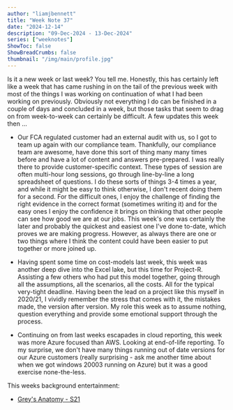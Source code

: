 ```yaml
---
author: "liamjbennett"
title: "Week Note 37"
date: "2024-12-14"
description: "09-Dec-2024 - 13-Dec-2024"
series: ["weeknotes"]
ShowToc: false
ShowBreadCrumbs: false
thumbnail: "/img/main/profile.jpg"
---
```


Is it a new week or last week? You tell me. Honestly, this has certainly left like a week that has came rushing in on the tail of the previous week with most of the things I was working on continuation of what I had been working on previously. Obviously not everything I do can be finished in a couple of days and concluded in a week, but those tasks that seem to drag on from week-to-week can certainly be difficult. A few updates this week then ...

* Our FCA regulated customer had an external audit with us, so I got to team up again with our compliance team. Thankfully, our compliance team are awesome, have done this sort of thing many many times before and have a lot of content and answers pre-prepared. I was really there to provide customer-specific context. These types of session are often multi-hour long sessions, go through line-by-line a long spreadsheet of questions. I do these sorts of things 3-4 times a year, and while it might be easy to think otherwise, I don't recent doing them for a second. For the difficult ones, I enjoy the challenge of finding the right evidence in the correct format (sometimes writing it) and for the easy ones I enjoy the confidence it brings on thinking that other people can see how good we are at our jobs. This week's one was certainly the later and probably the quickest and easiest one I've done to-date, which proves we are making progress. However, as always there are one or two things where I think the content could have been easier to put together or more joined up.

* Having spent some time on cost-models last week, this week was another deep dive into the Excel lake, but this time for Project-R. Assisting a few others who had put this model together, going through all the assumptions, all the scenarios, all the costs. All for the typical very-tight deadline. Having been the lead on a project like this myself in 2020/21, I vividly remember the stress that comes with it, the mistakes made, the version after version. My role this week as to assume nothing, question everything and provide some emotional support through the process.

* Continuing on from last weeks escapades in cloud reporting, this week was more Azure focused than AWS. Looking at end-of-life reporting. To my surprise, we don't have many things running out of date versions for our Azure customers (really surprising - ask me another time about when we got windows 20003 running on Azure) but it was a good exercise none-the-less. 

This weeks background entertainment:
* [Grey's Anatomy - S21](https://abc.com/show/b7d90f97-dbb2-4ab5-b141-f9cbeae53581/season/21)